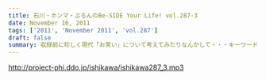 ```yaml
---
title: 石川・ホンマ・ぶるんのBe-SIDE Your Life! vol.287-3
date: November 16, 2011
tags: ['2011', 'November 2011', 'vol.287']
draft: false
summary: 収録前に珍しく現代「お笑い」について考えてみたりなんかして・・・キーワードは、「アラフォー芸人！残された鉱脈」でした。なんのこっちゃ～～～NAMAE
---
```


http://project-phi.ddo.jp/ishikawa/ishikawa287_3.mp3